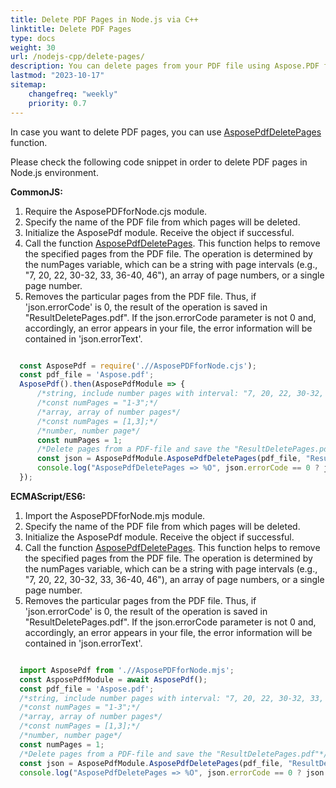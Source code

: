```yaml
---
title: Delete PDF Pages in Node.js via C++ 
linktitle: Delete PDF Pages
type: docs
weight: 30
url: /nodejs-cpp/delete-pages/
description: You can delete pages from your PDF file using Aspose.PDF for Node.js via C++.
lastmod: "2023-10-17"
sitemap:
    changefreq: "weekly"
    priority: 0.7
---
```


In case you want to delete PDF pages, you can use [AsposePdfDeletePages](https://reference.aspose.com/pdf/nodejs-cpp/organize/asposepdfdeletepages/) function. 

Please check the following code snippet in order to delete PDF pages in Node.js environment.

**CommonJS:**

1. Require the AsposePDFforNode.cjs module.
1. Specify the name of the PDF file from which pages will be deleted.
1. Initialize the AsposePdf module. Receive the object if successful.
1. Call the function [AsposePdfDeletePages](https://reference.aspose.com/pdf/nodejs-cpp/organize/asposepdfdeletepages/). This function helps to remove the specified pages from the PDF file. The operation is determined by the numPages variable, which can be a string with page intervals (e.g., "7, 20, 22, 30-32, 33, 36-40, 46"), an array of page numbers, or a single page number.
1. Removes the particular pages from the PDF file. Thus, if 'json.errorCode' is 0, the result of the operation is saved in "ResultDeletePages.pdf". If the json.errorCode parameter is not 0 and, accordingly, an error appears in your file, the error information will be contained in 'json.errorText'.

```js

  const AsposePdf = require('.//AsposePDFforNode.cjs');
  const pdf_file = 'Aspose.pdf';
  AsposePdf().then(AsposePdfModule => {
      /*string, include number pages with interval: "7, 20, 22, 30-32, 33, 36-40, 46"*/
      /*const numPages = "1-3";*/
      /*array, array of number pages*/
      /*const numPages = [1,3];*/
      /*number, number page*/
      const numPages = 1;
      /*Delete pages from a PDF-file and save the "ResultDeletePages.pdf"*/
      const json = AsposePdfModule.AsposePdfDeletePages(pdf_file, "ResultDeletePages.pdf", numPages);
      console.log("AsposePdfDeletePages => %O", json.errorCode == 0 ? json.fileNameResult : json.errorText);
  });
```

**ECMAScript/ES6:**

1. Import the AsposePDFforNode.mjs module.
1. Specify the name of the PDF file from which pages will be deleted.
1. Initialize the AsposePdf module. Receive the object if successful.
1. Call the function [AsposePdfDeletePages](https://reference.aspose.com/pdf/nodejs-cpp/organize/asposepdfdeletepages/). This function helps to remove the specified pages from the PDF file. The operation is determined by the numPages variable, which can be a string with page intervals (e.g., "7, 20, 22, 30-32, 33, 36-40, 46"), an array of page numbers, or a single page number.
1. Removes the particular pages from the PDF file. Thus, if 'json.errorCode' is 0, the result of the operation is saved in "ResultDeletePages.pdf". If the json.errorCode parameter is not 0 and, accordingly, an error appears in your file, the error information will be contained in 'json.errorText'.

```js

  import AsposePdf from './/AsposePDFforNode.mjs';
  const AsposePdfModule = await AsposePdf();
  const pdf_file = 'Aspose.pdf';
  /*string, include number pages with interval: "7, 20, 22, 30-32, 33, 36-40, 46"*/
  /*const numPages = "1-3";*/
  /*array, array of number pages*/
  /*const numPages = [1,3];*/
  /*number, number page*/
  const numPages = 1;
  /*Delete pages from a PDF-file and save the "ResultDeletePages.pdf"*/
  const json = AsposePdfModule.AsposePdfDeletePages(pdf_file, "ResultDeletePages.pdf", numPages);
  console.log("AsposePdfDeletePages => %O", json.errorCode == 0 ? json.fileNameResult : json.errorText);
```